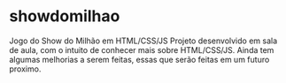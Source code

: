 # showdomilhao
Jogo do Show do Milhão em HTML/CSS/JS
Projeto desenvolvido em sala de aula, com o intuito de conhecer mais sobre HTML/CSS/JS.
Ainda tem algumas melhorias a serem feitas, essas que serão feitas em um futuro proximo.

